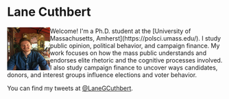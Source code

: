 # Lane Cuthbert
<img align="left" width="100" height="100" src="profile_pic.JPG">
Welcome! I'm a Ph.D. student at the [University of Massachusetts, Amherst](https://polsci.umass.edu/). I study public opinion, political behavior, and campaign finance. My work focuses on how the mass public understands and endorses elite rhetoric and the cognitive processes involved. I also study campaign finance to uncover ways candidates, donors, and interest groups influence elections and voter behavior. 

You can find my tweets at [@LaneGCuthbert](https://twitter.com/LaneGCuthbert). 